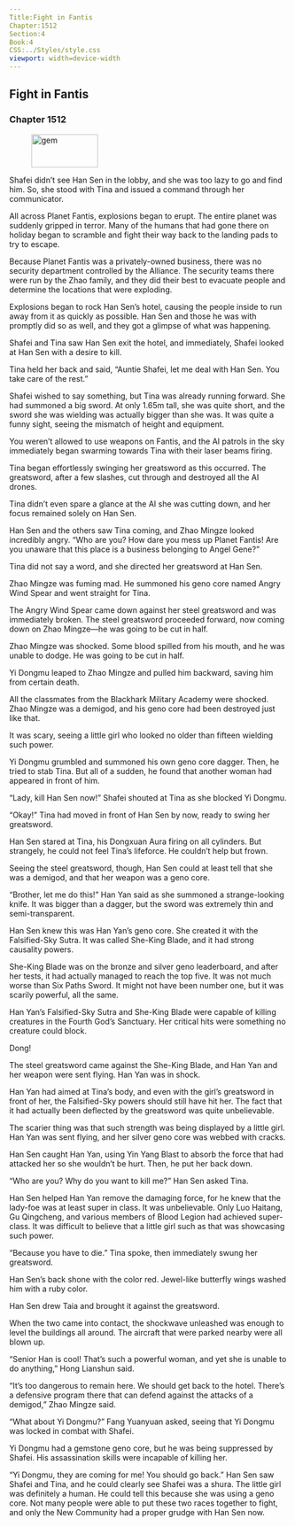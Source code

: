 ```yaml
---
Title:Fight in Fantis 
Chapter:1512 
Section:4 
Book:4 
CSS:../Styles/style.css 
viewport: width=device-width
---
```

  
## Fight in Fantis
### Chapter 1512
  
<figure>
	<img src="../Images/gem.gif" alt="gem" id="gem" width="120" height="60" />
</figure>
  

  
Shafei didn’t see Han Sen in the lobby, and she was too lazy to go and find him. So, she stood with Tina and issued a command through her communicator.

All across Planet Fantis, explosions began to erupt. The entire planet was suddenly gripped in terror. Many of the humans that had gone there on holiday began to scramble and fight their way back to the landing pads to try to escape.

Because Planet Fantis was a privately-owned business, there was no security department controlled by the Alliance. The security teams there were run by the Zhao family, and they did their best to evacuate people and determine the locations that were exploding.

Explosions began to rock Han Sen’s hotel, causing the people inside to run away from it as quickly as possible. Han Sen and those he was with promptly did so as well, and they got a glimpse of what was happening.

Shafei and Tina saw Han Sen exit the hotel, and immediately, Shafei looked at Han Sen with a desire to kill.

Tina held her back and said, “Auntie Shafei, let me deal with Han Sen. You take care of the rest.”

Shafei wished to say something, but Tina was already running forward. She had summoned a big sword. At only 1.65m tall, she was quite short, and the sword she was wielding was actually bigger than she was. It was quite a funny sight, seeing the mismatch of height and equipment.

You weren’t allowed to use weapons on Fantis, and the AI patrols in the sky immediately began swarming towards Tina with their laser beams firing.

Tina began effortlessly swinging her greatsword as this occurred. The greatsword, after a few slashes, cut through and destroyed all the AI drones.

Tina didn’t even spare a glance at the AI she was cutting down, and her focus remained solely on Han Sen.

Han Sen and the others saw Tina coming, and Zhao Mingze looked incredibly angry. “Who are you? How dare you mess up Planet Fantis! Are you unaware that this place is a business belonging to Angel Gene?”

Tina did not say a word, and she directed her greatsword at Han Sen.

Zhao Mingze was fuming mad. He summoned his geno core named Angry Wind Spear and went straight for Tina.

The Angry Wind Spear came down against her steel greatsword and was immediately broken. The steel greatsword proceeded forward, now coming down on Zhao Mingze—he was going to be cut in half.

Zhao Mingze was shocked. Some blood spilled from his mouth, and he was unable to dodge. He was going to be cut in half.

Yi Dongmu leaped to Zhao Mingze and pulled him backward, saving him from certain death.

All the classmates from the Blackhark Military Academy were shocked. Zhao Mingze was a demigod, and his geno core had been destroyed just like that.

It was scary, seeing a little girl who looked no older than fifteen wielding such power.

Yi Dongmu grumbled and summoned his own geno core dagger. Then, he tried to stab Tina. But all of a sudden, he found that another woman had appeared in front of him.

“Lady, kill Han Sen now!” Shafei shouted at Tina as she blocked Yi Dongmu.

“Okay!” Tina had moved in front of Han Sen by now, ready to swing her greatsword.

Han Sen stared at Tina, his Dongxuan Aura firing on all cylinders. But strangely, he could not feel Tina’s lifeforce. He couldn’t help but frown.

Seeing the steel greatsword, though, Han Sen could at least tell that she was a demigod, and that her weapon was a geno core.

“Brother, let me do this!” Han Yan said as she summoned a strange-looking knife. It was bigger than a dagger, but the sword was extremely thin and semi-transparent.

Han Sen knew this was Han Yan’s geno core. She created it with the Falsified-Sky Sutra. It was called She-King Blade, and it had strong causality powers.

She-King Blade was on the bronze and silver geno leaderboard, and after her tests, it had actually managed to reach the top five. It was not much worse than Six Paths Sword. It might not have been number one, but it was scarily powerful, all the same.

Han Yan’s Falsified-Sky Sutra and She-King Blade were capable of killing creatures in the Fourth God’s Sanctuary. Her critical hits were something no creature could block.

Dong!

The steel greatsword came against the She-King Blade, and Han Yan and her weapon were sent flying. Han Yan was in shock.

Han Yan had aimed at Tina’s body, and even with the girl’s greatsword in front of her, the Falsified-Sky powers should still have hit her. The fact that it had actually been deflected by the greatsword was quite unbelievable.

The scarier thing was that such strength was being displayed by a little girl. Han Yan was sent flying, and her silver geno core was webbed with cracks.

Han Sen caught Han Yan, using Yin Yang Blast to absorb the force that had attacked her so she wouldn’t be hurt. Then, he put her back down.

“Who are you? Why do you want to kill me?” Han Sen asked Tina.

Han Sen helped Han Yan remove the damaging force, for he knew that the lady-foe was at least super in class. It was unbelievable. Only Luo Haitang, Gu Qingcheng, and various members of Blood Legion had achieved super-class. It was difficult to believe that a little girl such as that was showcasing such power.

“Because you have to die.” Tina spoke, then immediately swung her greatsword.

Han Sen’s back shone with the color red. Jewel-like butterfly wings washed him with a ruby color.

Han Sen drew Taia and brought it against the greatsword.

When the two came into contact, the shockwave unleashed was enough to level the buildings all around. The aircraft that were parked nearby were all blown up.

“Senior Han is cool! That’s such a powerful woman, and yet she is unable to do anything,” Hong Lianshun said.

“It’s too dangerous to remain here. We should get back to the hotel. There’s a defensive program there that can defend against the attacks of a demigod,” Zhao Mingze said.

“What about Yi Dongmu?” Fang Yuanyuan asked, seeing that Yi Dongmu was locked in combat with Shafei.

Yi Dongmu had a gemstone geno core, but he was being suppressed by Shafei. His assassination skills were incapable of killing her.

“Yi Dongmu, they are coming for me! You should go back.” Han Sen saw Shafei and Tina, and he could clearly see Shafei was a shura. The little girl was definitely a human. He could tell this because she was using a geno core. Not many people were able to put these two races together to fight, and only the New Community had a proper grudge with Han Sen now.